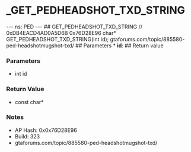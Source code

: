 # _GET_PEDHEADSHOT_TXD_STRING

--- ns: PED --- ## GET_PEDHEADSHOT_TXD_STRING  // 0xDB4EACD4AD0A5D6B 0x76D28E96 char* GET_PEDHEADSHOT_TXD_STRING(int id);  gtaforums.com/topic/885580-ped-headshotmugshot-txd/  ## Parameters * **id**:  ## Return value

### Parameters
* int id

### Return Value
* const char*

### Notes
* AP Hash: 0x0x76D28E96
* Build: 323
* gtaforums.com/topic/885580-ped-headshotmugshot-txd/

